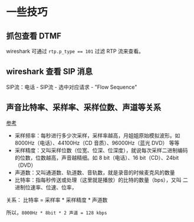 # 一些技巧

## 抓包查看 DTMF

wireshark 可通过 `rtp.p_type == 101` 过滤 RTP 流来查看。

## wireshark 查看 SIP 消息

SIP流：电话 - SIP流 - 选中对应请求 - "Flow Sequence"

## 声音比特率、采样率、采样位数、声道等关系

[参考](https://zhuanlan.zhihu.com/p/212318683)

- 采样频率：每秒进行多少次采样，采样率越高，月姐姐原始模拟波形。如 8000Hz（电话）、44100Hz（CD 音质）、96000Hz（蓝光 DVD） 等等
- 采样精度：又叫采样位数（位宽、位深、位深度），就说每次采样二进制编码的位数，位数越高，声音越精细。如 8 bit（电话）、16 bit（CD）、24bit（DVD）
- 声道数：又叫通道数、轨道数、音轨数，就是录音的时候麦克风的数量
- 比特率：指每秒传送或处理（这里就是播放）的比特的数量（bps），又叫 二进制位速率、位速、位率，

关系： 比特率 = 采样率 * 采样精度 * 声道数

所以，`8000Hz * 8bit * 2 声道 = 128 kbps`
